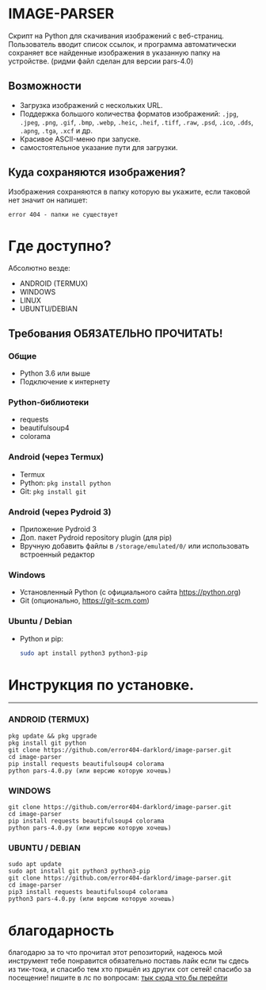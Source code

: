 # IMAGE-PARSER

Скрипт на Python для скачивания изображений с веб-страниц. Пользователь вводит список ссылок, и программа автоматически сохраняет все найденные изображения в указанную папку на устройстве. (ридми файл сделан для версии pars-4.0)

## Возможности

- Загрузка изображений с нескольких URL.
- Поддержка большого количества форматов изображений:
  `.jpg`, `.jpeg`, `.png`, `.gif`, `.bmp`, `.webp`, `.heic`, `.heif`, `.tiff`, `.raw`, `.psd`, `.ico`, `.dds`, `.apng`, `.tga`, `.xcf` и др.
- Красивое ASCII-меню при запуске.
- самостоятельное указание пути для загрузки.

## Куда сохраняются изображения?

Изображения сохраняются в папку которую вы укажите, если таковой нет значит он напишет:

`error 404 - папки не существует`

# Где доступно?

Абсолютно везде:
- ANDROID (TERMUX)
- WINDOWS
- LINUX
- UBUNTU/DEBIAN

## Требования ОБЯЗАТЕЛЬНО ПРОЧИТАТЬ!

### Общие
- Python 3.6 или выше
- Подключение к интернету

### Python-библиотеки
- requests
- beautifulsoup4
- colorama

### Android (через Termux)
- Termux
- Python: `pkg install python`
- Git: `pkg install git`

### Android (через Pydroid 3)
- Приложение Pydroid 3
- Доп. пакет Pydroid repository plugin (для pip)
- Вручную добавить файлы в `/storage/emulated/0/` или использовать встроенный редактор

### Windows
- Установленный Python (с официального сайта https://python.org)
- Git (опционально, https://git-scm.com)

### Ubuntu / Debian
- Python и pip:
  ```bash
  sudo apt install python3 python3-pip

# Инструкция по установке.
---
### ANDROID (TERMUX)
```
pkg update && pkg upgrade
pkg install git python
git clone https://github.com/error404-darklord/image-parser.git
cd image-parser
pip install requests beautifulsoup4 colorama
python pars-4.0.py (или версию которую хочешь)
```
### WINDOWS
```
git clone https://github.com/error404-darklord/image-parser.git
cd image-parser
pip install requests beautifulsoup4 colorama
python pars-4.0.py (или версию которую хочешь)
```
### UBUNTU / DEBIAN
```
sudo apt update
sudo apt install git python3 python3-pip
git clone https://github.com/error404-darklord/image-parser.git
cd image-parser
pip3 install requests beautifulsoup4 colorama
python3 pars-4.0.py (или версию которую хочешь)
```
# благодарность
благодарю за то что прочитал этот репозиторий, надеюсь мой инструмент тебе понравится обязательно поставь лайк если ты сдесь из тик-тока, и спасибо тем хто пришёл из других сот сетей!
спасибо за посещение! пишите в лс по вопросам: [тык сюда что бы перейти](https://t.me/ghoustmacho)
